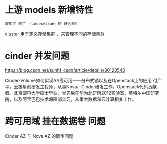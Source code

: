 # 上游 models 新增特性
```bash
增加了 除了 （index=true）的 联合索引

```

cluster 用于定义存储集群 ，来管理不同的存储集群

# cinder 并发问题

https://blog.csdn.net/sunhf_csdn/article/details/80128540

Cinder-Volume如何实现AA高可用——分布式锁以及在Openstack上的应用
付广平，云极星创研发工程师，从事Nova、Cinder研发工作，Openstack代码贡献者。北京邮电大学硕士毕业，曾先后在华为北研所2012实验室、英特尔中国研究院，以及阿里巴巴技术保障部实习，从事大数据和云计算相关工作。

# 跨可用域 挂在数据卷 问题

Cinder AZ 与 Nova AZ 的同步问题